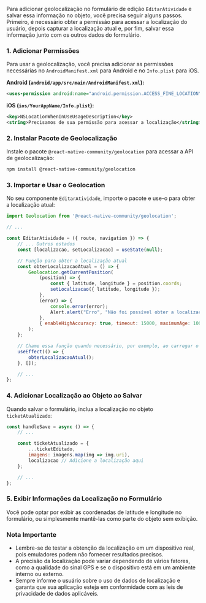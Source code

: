 Para adicionar geolocalização no formulário de edição `EditarAtividade` e salvar essa informação no objeto, você precisa seguir alguns passos. Primeiro, é necessário obter a permissão para acessar a localização do usuário, depois capturar a localização atual e, por fim, salvar essa informação junto com os outros dados do formulário.

### 1. Adicionar Permissões

Para usar a geolocalização, você precisa adicionar as permissões necessárias no `AndroidManifest.xml` para Android e no `Info.plist` para iOS.

**Android (`android/app/src/main/AndroidManifest.xml`):**
```xml
<uses-permission android:name="android.permission.ACCESS_FINE_LOCATION" />
```

**iOS (`ios/YourAppName/Info.plist`):**
```xml
<key>NSLocationWhenInUseUsageDescription</key>
<string>Precisamos de sua permissão para acessar a localização</string>
```

### 2. Instalar Pacote de Geolocalização

Instale o pacote `@react-native-community/geolocation` para acessar a API de geolocalização:

```bash
npm install @react-native-community/geolocation
```

### 3. Importar e Usar o Geolocation

No seu componente `EditarAtividade`, importe o pacote e use-o para obter a localização atual:

```javascript
import Geolocation from '@react-native-community/geolocation';

// ...

const EditarAtividade = ({ route, navigation }) => {
    // ... Outros estados
    const [localizacao, setLocalizacao] = useState(null);

    // Função para obter a localização atual
    const obterLocalizacaoAtual = () => {
        Geolocation.getCurrentPosition(
            (position) => {
                const { latitude, longitude } = position.coords;
                setLocalizacao({ latitude, longitude });
            },
            (error) => {
                console.error(error);
                Alert.alert("Erro", "Não foi possível obter a localização.");
            },
            { enableHighAccuracy: true, timeout: 15000, maximumAge: 10000 }
        );
    };

    // Chame essa função quando necessário, por exemplo, ao carregar o formulário
    useEffect(() => {
        obterLocalizacaoAtual();
    }, []);

    // ...
};
```

### 4. Adicionar Localização ao Objeto ao Salvar

Quando salvar o formulário, inclua a localização no objeto `ticketAtualizado`:

```javascript
const handleSave = async () => {
    // ...

    const ticketAtualizado = {
        ...ticketEditado,
        imagens: imagens.map(img => img.uri),
        localizacao // Adicione a localização aqui
    };

    // ...
};
```

### 5. Exibir Informações da Localização no Formulário

Você pode optar por exibir as coordenadas de latitude e longitude no formulário, ou simplesmente mantê-las como parte do objeto sem exibição.

### Nota Importante

- Lembre-se de testar a obtenção da localização em um dispositivo real, pois emuladores podem não fornecer resultados precisos.
- A precisão da localização pode variar dependendo de vários fatores, como a qualidade do sinal GPS e se o dispositivo está em um ambiente interno ou externo.
- Sempre informe o usuário sobre o uso de dados de localização e garanta que sua aplicação esteja em conformidade com as leis de privacidade de dados aplicáveis.